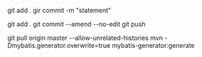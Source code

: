  git add .
 gir commit -m "statement"
 
 git add .
 git commit --amend --no-edit
 git push


git pull origin master --allow-unrelated-histories
mvn -Dmybatis.generator.overwrite=true mybatis-generator:generate